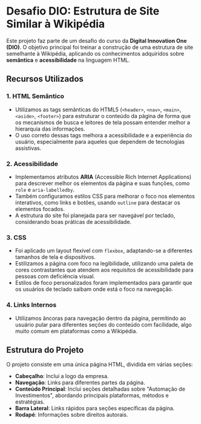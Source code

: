 # Desafio DIO: Estrutura de Site Similar à Wikipédia

Este projeto faz parte de um desafio do curso da **Digital Innovation One (DIO)**. O objetivo principal foi treinar a construção de uma estrutura de site semelhante à Wikipédia, aplicando os conhecimentos adquiridos sobre **semântica** e **acessibilidade** na linguagem HTML.

## Recursos Utilizados

### 1. **HTML Semântico**
   - Utilizamos as tags semânticas do HTML5 (`<header>`, `<nav>`, `<main>`, `<aside>`, `<footer>`) para estruturar o conteúdo da página de forma que os mecanismos de busca e leitores de tela possam entender melhor a hierarquia das informações.
   - O uso correto dessas tags melhora a acessibilidade e a experiência do usuário, especialmente para aqueles que dependem de tecnologias assistivas.

### 2. **Acessibilidade**
   - Implementamos atributos **ARIA** (Accessible Rich Internet Applications) para descrever melhor os elementos da página e suas funções, como `role` e `aria-labelledby`.
   - Também configuramos estilos CSS para melhorar o foco nos elementos interativos, como links e botões, usando `outline` para destacar os elementos focados.
   - A estrutura do site foi planejada para ser navegável por teclado, considerando boas práticas de acessibilidade.

### 3. **CSS**
   - Foi aplicado um layout flexível com `flexbox`, adaptando-se a diferentes tamanhos de tela e dispositivos.
   - Estilizamos a página com foco na legibilidade, utilizando uma paleta de cores contrastantes que atendem aos requisitos de acessibilidade para pessoas com deficiência visual.
   - Estilos de foco personalizados foram implementados para garantir que os usuários de teclado saibam onde está o foco na navegação.

### 4. **Links Internos**
   - Utilizamos âncoras para navegação dentro da página, permitindo ao usuário pular para diferentes seções do conteúdo com facilidade, algo muito comum em plataformas como a Wikipédia.

## Estrutura do Projeto

O projeto consiste em uma única página HTML, dividida em várias seções:
- **Cabeçalho**: Inclui a logo da empresa.
- **Navegação**: Links para diferentes partes da página.
- **Conteúdo Principal**: Inclui seções detalhadas sobre "Automação de Investimentos", abordando principais plataformas, métodos e estratégias.
- **Barra Lateral**: Links rápidos para seções específicas da página.
- **Rodapé**: Informações sobre direitos autorais.

